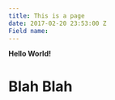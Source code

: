 ```yaml
---
title: This is a page
date: 2017-02-20 23:53:00 Z
Field name: 
---
```


**Hello World!**

# Blah Blah